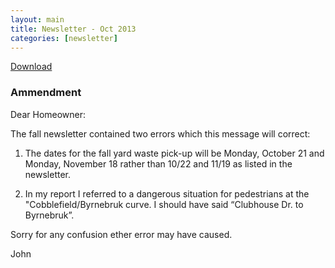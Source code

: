 ```yaml
---
layout: main
title: Newsletter - Oct 2013 
categories: [newsletter]
---
```


<a href="/downloads/Fall_2013_newsletter.pdf">Download</a>

### Ammendment

Dear Homeowner:

The fall newsletter contained two errors which this message will correct:

1. The dates for the fall yard waste pick-up will be Monday, October 21
and Monday, November 18 rather than 10/22 and 11/19 as listed in the
newsletter.

2. In my report I referred to a dangerous situation for pedestrians at
the "Cobblefield/Byrnebruk curve. I should have said “Clubhouse Dr. to
Byrnebruk”.

Sorry for any confusion ether error may have caused.

John

